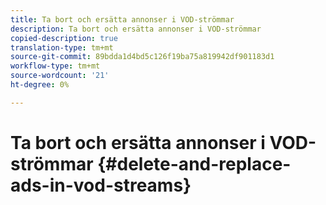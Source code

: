 ```yaml
---
title: Ta bort och ersätta annonser i VOD-strömmar
description: Ta bort och ersätta annonser i VOD-strömmar
copied-description: true
translation-type: tm+mt
source-git-commit: 89bdda1d4bd5c126f19ba75a819942df901183d1
workflow-type: tm+mt
source-wordcount: '21'
ht-degree: 0%

---
```



# Ta bort och ersätta annonser i VOD-strömmar {#delete-and-replace-ads-in-vod-streams}
